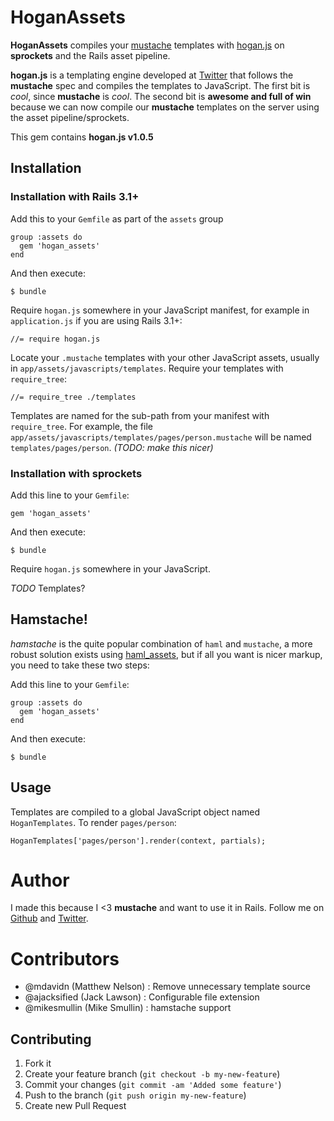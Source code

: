 # HoganAssets

**HoganAssets** compiles your [mustache](http://mustache.github.com/) templates with [hogan.js](http://twitter.github.com/hogan.js/) on **sprockets** and the Rails asset pipeline.

**hogan.js** is a templating engine developed at [Twitter](http://twitter.com) that follows the **mustache** spec and compiles the templates to JavaScript. The first bit is *cool*, since **mustache** is *cool*. The second bit is **awesome and full of win** because we can now compile our **mustache** templates on the server using the asset pipeline/sprockets.

This gem contains **hogan.js v1.0.5**

## Installation

### Installation with Rails 3.1+

Add this to your `Gemfile` as part of the `assets` group

    group :assets do
      gem 'hogan_assets'
    end

And then execute:

    $ bundle

Require `hogan.js` somewhere in your JavaScript manifest, for example in `application.js` if you are using Rails 3.1+:

    //= require hogan.js

Locate your `.mustache` templates with your other JavaScript assets, usually in `app/assets/javascripts/templates`.
Require your templates with `require_tree`:

    //= require_tree ./templates

Templates are named for the sub-path from your manifest with `require_tree`. For example, the file `app/assets/javascripts/templates/pages/person.mustache` will be named `templates/pages/person`. _(TODO: make this nicer)_

### Installation with sprockets

Add this line to your `Gemfile`:

    gem 'hogan_assets'

And then execute:

    $ bundle

Require `hogan.js` somewhere in your JavaScript.

*TODO* Templates?

## Hamstache!

_hamstache_ is the quite popular combination of `haml` and `mustache`, a more robust solution exists using [haml_assets](https://github.com/infbio/haml_assets), but if all you want is nicer markup, you need to take these two steps:

Add this line to your `Gemfile`:

    group :assets do
      gem 'hogan_assets'
    end

And then execute:

    $ bundle

## Usage

Templates are compiled to a global JavaScript object named `HoganTemplates`. To render `pages/person`:

    HoganTemplates['pages/person'].render(context, partials);

# Author

I made this because I <3 **mustache** and want to use it in Rails. Follow me on [Github](https://github.com/leshill) and [Twitter](https://twitter.com/leshill).

# Contributors

* @mdavidn     (Matthew Nelson) : Remove unnecessary template source
* @ajacksified (Jack Lawson)    : Configurable file extension
* @mikesmullin (Mike Smullin)   : hamstache support

## Contributing

1. Fork it
2. Create your feature branch (`git checkout -b my-new-feature`)
3. Commit your changes (`git commit -am 'Added some feature'`)
4. Push to the branch (`git push origin my-new-feature`)
5. Create new Pull Request
